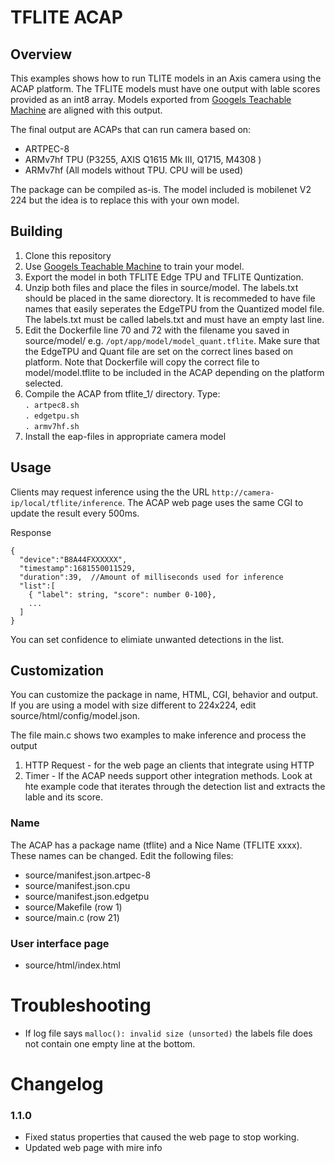 # TFLITE ACAP

## Overview
This examples shows how to run TLITE models in an Axis camera using the ACAP platform.
The TFLITE models must have one output with lable scores provided as an int8 array.
Models exported from [Googels Teachable Machine](https://teachablemachine.withgoogle.com/) are aligned with this output.

The final output are ACAPs that can run camera based on:
* ARTPEC-8
* ARMv7hf TPU (P3255, AXIS Q1615 Mk III, Q1715, M4308 )
* ARMv7hf (All models without TPU.  CPU will be used)

The package can be compiled as-is.  The model included is mobilenet V2 224 but the idea is to replace this with your own model.

## Building
1. Clone this repository
2. Use [Googels Teachable Machine](https://teachablemachine.withgoogle.com/) to train your model.
3. Export the model in both TFLITE Edge TPU and TFLITE Quntization.
4. Unzip both files and place the files in source/model. The labels.txt should be placed in the same diorectory.
It is recommeded to have file names that easily seperates the EdgeTPU from the Quantized model file.  The labels.txt must be called labels.txt and must have an empty last line.
5. Edit the Dockerfile line 70 and 72 with the filename you saved in source/model/ e.g. ```/opt/app/model/model_quant.tflite```.  Make sure that the EdgeTPU and Quant file are set on the correct lines based on platform.  Note that Dockerfile will copy the correct file to model/model.tflite to be included in the ACAP depending on the platform selected.
6. Compile the ACAP from tflite_1/ directory. Type:  
   ```. artpec8.sh```  
   ```. edgetpu.sh```  
   ```. armv7hf.sh```
7. Install the eap-files in appropriate camera model
 
 ## Usage
Clients may request inference using the the URL ```http://camera-ip/local/tflite/inference```.  The ACAP web page uses the same CGI to update the result every 500ms. 

Response 

```
{
  "device":"B8A44FXXXXXX",
  "timestamp":1681550011529,
  "duration":39,  //Amount of milliseconds used for inference
  "list":[
    { "label": string, "score": number 0-100},
    ...
  ]
}
```
You can set confidence to elimiate unwanted detections in the list.

## Customization
You can customize the package in name, HTML, CGI, behavior and output.  
If you are using a model with size different to 224x224, edit source/html/config/model.json.

The file main.c shows two examples to make inference and process the output
1. HTTP Request - for the web page an clients that integrate using HTTP
2. Timer - If the ACAP needs support other integration methods.   Look at hte example code that iterates through the detection list and extracts the lable and its score.

### Name
The ACAP has a package name (tflite) and a Nice Name (TFLITE xxxx).  These names can be changed.  Edit the following files:
* source/manifest.json.artpec-8
* source/manifest.json.cpu
* source/manifest.json.edgetpu
* source/Makefile (row 1)
* source/main.c (row 21)



### User interface page
* source/html/index.html


# Troubleshooting
- If log file says ```malloc(): invalid size (unsorted)``` the labels file does not contain one empty line at the bottom.


# Changelog

### 1.1.0
- Fixed status properties that caused the web page to stop working.
- Updated web page with mire info
